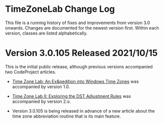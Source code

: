﻿# TimeZoneLab Change Log

This file is a running history of fixes and improvements from version 3.0
onwards. Changes are documented for the newest version first. Within each
version, classes are listed alphabetically.

# Version 3.0.105 Released 2021/10/15

This is the initial public release, although previous versions accompanied two
CodeProject articles.

* [Time Zone Lab: An Ex&pedition into Windows Time Zones](https://www.codeproject.com/Articles/816165/Time-Zone-Lab-An-Expedition-into-Windows-Time-Zone) was accompanied by version 1.0.

* [Time Zone Lab II: Exploring the DST Adjustment Rules](https://www.codeproject.com/Articles/1106994/Time-Zone-Lab-II-Exploring-the-DST-Adjustment-Rule) was accompanied by version 2.o.

* Version 3.0.105 is being released in advance of a new article about the time zone abbreviation routine that is its main feature.


